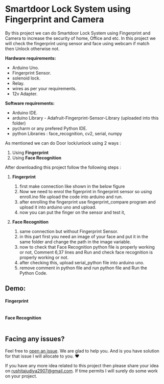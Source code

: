 # Smartdoor Lock System using Fingerprint and Camera 

By this project we can do Smartdoor Lock System using Fingerprint and Camera to increase the security of home, Office and etc. In this project we will check the fingerprint using sensor and face using webcam if match then Unlock otherwise not.

**Hardware requirements:**
- Arduino Uno.
- Fingerprint Sensor.
- solenoid lock.
- Relay.
- wires as per your requirements. 
- 12v Adapter.

**Software requirements:**
- Arduino IDE.
- arduino Library - Adafruit-Fingerprint-Sensor-Library (uploaded into this folder)
- pycharm or any prefered Python IDE.
- python Libraries : face_recognition, cv2, serial, numpy

As mentioned we can do Door lock/unlock using 2 ways : <br>
1. Using **Fingerprint**
2. Using **Face Recognition**

After downloading this project follow the following steps :
1. **Fingerprint**
    1. first make connection like shown in the below figure
    2. Now we need to enrol the figerprint in fingerprint sensor so using enroll.ino file upload the code into arduino and run.
    3. after enrolling the fingerprint use fingerprint_compare program and upload it into arduino uno and upload.
    4. now you can put the finger on the sensor and test it,

2. **Face Recognition**
    1. same connection but without Fingerprint Sensor.
    2. in this part first you need an image of your face and put it in the same folder and change the path in the image variable.
    3. now to check that Face Recognition python file is properly working or not, Comment 6,37 lines and Run and check face recognition is properly working or not.
    4. after checking this, upload serial_python file into arduino uno.
    5. remove comment in python file and run python file and Run the Python Code.

## Demo:
#### Fingerprint
![]()

#### Face Recognition
![]()

## Facing any issues?

Feel free to [open an issue](). We are glad to help you. And is you have solution for that issue I will allocate to you. ❤️ 

If you have any more idea related to this project then please share your idea on rushitajudiya2907@gmail.com. If time permits I will surely do some work on your project.

